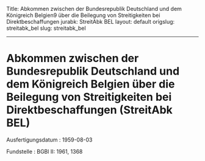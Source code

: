 Title: Abkommen zwischen der Bundesrepublik Deutschland und dem Königreich Belgien9
  über die Beilegung von Streitigkeiten bei Direktbeschaffungen
jurabk: StreitAbk BEL
layout: default
origslug: streitabk_bel
slug: streitabk_bel

---

# Abkommen zwischen der Bundesrepublik Deutschland und dem Königreich Belgien über die Beilegung von Streitigkeiten bei Direktbeschaffungen (StreitAbk BEL)

Ausfertigungsdatum
:   1959-08-03

Fundstelle
:   BGBl II: 1961, 1368

